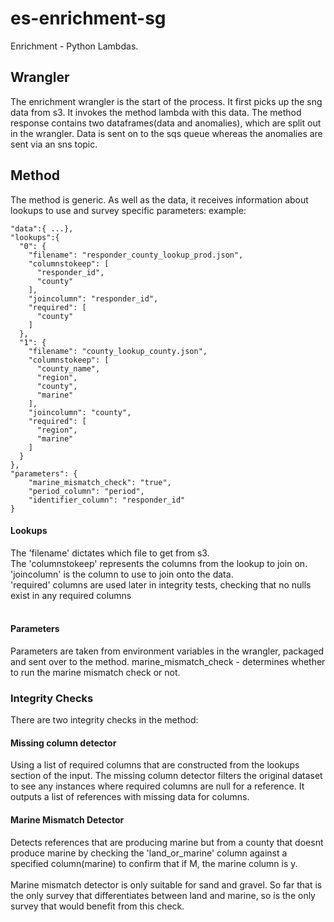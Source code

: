 # es-enrichment-sg
Enrichment - Python Lambdas.

## Wrangler
The enrichment wrangler is the start of the process. It first picks up the sng data from s3. It invokes the method lambda with this data. The method response contains two dataframes(data and anomalies), which are split out in the wrangler. Data is sent on to the sqs queue whereas the anomalies are sent via an sns topic.

## Method
The method is generic. As well as the data, it receives information about lookups to use and survey specific parameters:
example:
```
"data":{ ...},
"lookups":{
  "0": {
    "filename": "responder_county_lookup_prod.json",
    "columnstokeep": [
      "responder_id",
      "county"
    ],
    "joincolumn": "responder_id",
    "required": [
      "county"
    ]
  },
  "1": {
    "filename": "county_lookup_county.json",
    "columnstokeep": [
      "county_name",
      "region",
      "county",
      "marine"
    ],
    "joincolumn": "county",
    "required": [
      "region",
      "marine"
    ]
  }
},
"parameters": {
    "marine_mismatch_check": "true",
    "period_column": "period",
    "identifier_column": "responder_id"
}
```
#### Lookups
The 'filename' dictates which file to get from s3.<br> 
The 'columnstokeep' represents the columns from the lookup to join on.<br> 
'joincolumn' is the column to use to join onto the data.<br>
'required' columns are used later in integrity tests, checking that no nulls exist in any required columns<br><br>
#### Parameters
Parameters are taken from environment variables in the wrangler, packaged and sent over to the method.
marine_mismatch_check - determines whether to run the marine mismatch check or not.

### Integrity Checks
There are two integrity checks in the method:<br>
#### Missing column detector
Using a list of required columns that are constructed from the lookups section of the input. The missing column detector filters the original dataset to see any instances where required columns are null for a reference. It outputs a list of references with missing data for columns.
#### Marine Mismatch Detector
Detects references that are producing marine but from a county that doesnt produce marine by checking the 'land_or_marine' column against a specified column(marine) to confirm that if M, the marine column is y.<br><br>
Marine mismatch detector is only suitable for sand and gravel. So far that is the only survey that differentiates between land and marine, so is the only survey that would benefit from this check. 
